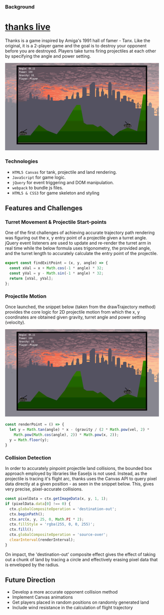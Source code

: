 ### Background

# [thanks live][live]

Thanks is a game inspired by Amiga's 1991 hall of famer - Tanx. Like the original, it is a 2-player game and the goal is to destroy your opponent before you are destroyed. Players take turns firing projectiles
at each other by specifying the angle and power setting.

![thanks image][thanks_view]

### Technologies
- `HTML5 Canvas` for tank, projectile and land rendering.
- `JavaScript` for game logic.
- `jQuery` for event triggering and DOM manipulation.
- `webpack` to bundle js files.
- `HTML5 & CSS3` for game skeleton and styling

## Features and Challenges

### Turret Movement & Projectile Start-points

One of the first challenges of achieving accurate trajectory path rendering was figuring out the x, y entry point of a projectile given
a turret angle. jQuery event listeners are used to update and re-render the turret arm in real time while the below formula uses trigonometry, the provided angle, and the turret length to accurately
calculate the entry point of the projectile.

```js
export const findExitPoint = (x, y, angle) => {
  const xVal = x + Math.cos(-1 * angle) * 32;
  const yVal = y - Math.sin(-1 * angle) * 32;
  return [xVal, yVal];
};
```

### Projectile Motion

Once launched, the snippet below (taken from the drawTrajectory method)
provides the core logic for 2D projectile motion from which the x, y
coordinates are obtained given gravity, turret angle and power setting (velocity).

![thanks trajectory][thanks_view]

```js
const renderPoint = () => {
  let y = Math.tan(angle) * x - (gravity / (2 * Math.pow(vel, 2) *
    Math.pow(Math.cos(angle), 2)) * Math.pow(x, 2));
  y = Math.floor(y);
}
```

### Collision Detection

In order to accurately pinpoint projectile land collisions, the bounded
box approach employed by libraries like Easeljs is not used. Instead, as the projectile is tracing it's flight arc, thanks uses the Canvas API
to query pixel data directly at a given position - as seen in the snippet below. This, gives very precise, pixel-accurate collisions.

```js
const pixelData = ctx.getImageData(x, y, 1, 1);
if (pixelData.data[0] !== 0) {
  ctx.globalCompositeOperation = 'destination-out';
  ctx.beginPath();
  ctx.arc(x, y, 25, 0, Math.PI * 2);
  ctx.fillStyle = 'rgba(255, 0, 0, 255)';
  ctx.fill();
  ctx.globalCompositeOperation = 'source-over';
  clearInterval(renderInterval);
}
```

On impact, the 'destination-out' composite effect gives the effect of
taking out a chunk of land by tracing a circle and effectively erasing
pixel data that is enveloped by the radius.

## Future Direction

- Develop a more accurate opponent collision method
- Implement Canvas animations
- Get players placed in random positions on randomly generated land
- Include wind resistance in the calculation of flight trajectory

[live]: http://wojnar48.github.io/thanks
[thanks_view]: docs/images/thanks_view.png
[thanks_trajectory]: docs/images/thanks_trajectory.png
